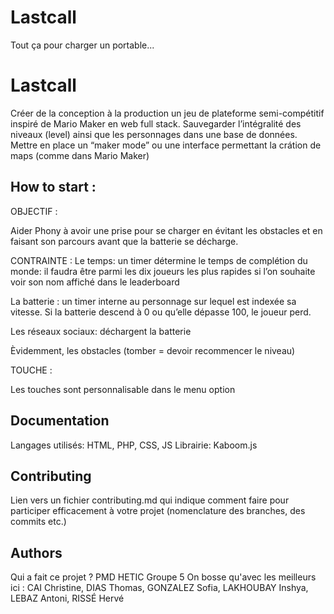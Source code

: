 # Lastcall

Tout ça pour charger un portable...

#  Lastcall

Créer de la conception à la production un jeu de plateforme semi-compétitif inspiré de Mario Maker en web full stack.
Sauvegarder l’intégralité des niveaux (level) ainsi que les personnages dans une base de données. 
Mettre en place un “maker mode” ou une interface permettant la crátion de maps (comme dans Mario Maker)

## How to start :

OBJECTIF :

Aider Phony à avoir une prise pour se charger en évitant les obstacles et en faisant son parcours avant que la batterie se décharge.

CONTRAINTE :
Le temps: un timer détermine le temps de complétion du monde: il faudra être parmi les dix joueurs les plus rapides si l’on souhaite voir son nom affiché dans le leaderboard

La batterie : un timer interne au personnage sur lequel est indexée sa vitesse. Si la batterie descend à 0 ou qu’elle dépasse 100, le joueur perd.

Les réseaux sociaux: déchargent la batterie

Èvidemment, les obstacles (tomber = devoir recommencer le niveau)

TOUCHE :

Les touches sont personnalisable dans le menu option

## Documentation

Langages utilisés: HTML, PHP, CSS, JS
Librairie: Kaboom.js

## Contributing

Lien vers un fichier contributing.md qui indique comment faire pour participer efficacement à votre projet (nomenclature des branches, des commits etc.)


## Authors

Qui a fait ce projet ?
PMD HETIC Groupe 5 
On bosse qu'avec les meilleurs ici :
CAI Christine, DIAS Thomas, GONZALEZ Sofia, LAKHOUBAY Inshya, LEBAZ Antoni, RISSÉ Hervé


